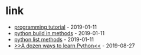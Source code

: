 # link

* [programming tutorial](https://www.programiz.com/python-programming/tutorial) - 2019-01-11
* [python build in methods](https://www.programiz.com/python-programming/methods/built-in) - 2019-01-11
* [python list methods](https://www.programiz.com/python-programming/methods/list) - 2019-01-11
* [>>A dozen ways to learn Python<<](https://opensource.com/article/19/8/dozen-ways-learn-python) - 2019-08-27

